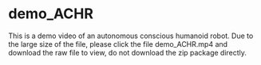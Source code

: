 # demo_ACHR
This is a demo video of an autonomous conscious humanoid robot. Due to the large size of the file, please click the file demo_ACHR.mp4 and download the raw file to view, do not download the zip package directly.
